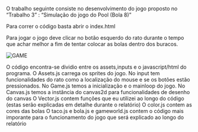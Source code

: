 O trabalho seguinte consiste no desenvolvimento do jogo proposto no “Trabalho 3” : “Simulação do jogo do Pool (Bola 8)”

Para correr o código basta abrir o index.html

Para jogar o jogo deve clicar no botão esquerdo do rato durante o tempo que achar melhor a fim de tentar colocar as bolas dentro dos buracos.

![GAME](https://github.com/user-attachments/assets/c6433ea1-d331-47d6-bb0d-25bbbb76fe04)

O código encontra-se dividio entre os assets,inputs e o javascript/html do programa.
O Assets.js carrega os sprites do jogo.
No input tem funcionalidades do rato como a localização do mouse e se os botões estão pressionados.
No Game.js temos a inicialização e o mainloop do jogo.
No Canvas.js temos a instância do canvas2d para funcionalidades de desenho do canvas
O Vector.js contem funções que eu utilizei ao longo do código (estas serão explicadas em detalhe durante o relatório)
O color.js contem as cores das bolas
O taco.js e bola.js e gameworld.js contem o código mais imporante para o funcionamento do jogo que será explicado ao longo do relatório


 




